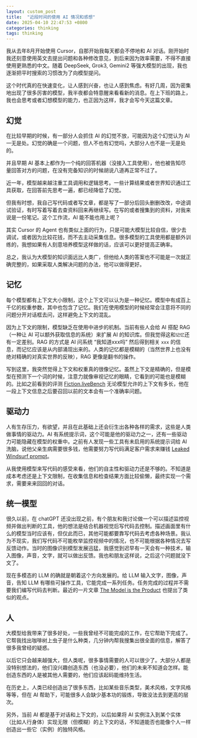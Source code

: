 ```yaml
---
layout: custom_post
title:  "近段时间的使用 AI 情况和感想"
date: 2025-04-10 22:47:53 +0800
categories: thinking
tags: thinking
---
```


我从去年8月开始使用 Cursor，自那开始我每天都会不停地和 AI 对话。刚开始时我还刻意使用英文去提出问题和各种修改意见，到后来因为效率需要，不得不直接使用更熟悉的中文。随着 DeepSeek, Grok3, Gemini2 等强大模型的出现，我也逐渐把平时搜索的习惯改为了向模型提问。

这个时代真的在快速变化，让人感到兴奋，也让人感到焦虑。有好几周，因为密集地出现了很多厉害的模型，我半夜都会特意醒来看看新的消息。在上下班的路上，我也会思考或者幻想模型的能力，也正因为这样，我才会写今天这篇文章。

## 幻觉

在比较早期的时候，有一部分人会抓住 AI 的幻觉不放，可能因为这个幻觉认为 AI 一无是处。幻觉的确是一个问题，但人不也有幻觉吗，大部分人也不是一无是处的。

并且早期 AI 基本上都作为一个纯的回答机器（没接入工具使用），他也被告知尽量回答对方的问题，在没有完备知识的时候胡说八道再正常不过了。

近一年，模型越来越注重工具调用和逻辑思考。一些计算结果或者世界知识通过工具获取，在回答前先思考一遍，都已经降低了幻觉。

但我有时想，我自己写代码或者写文章，都是写了一部分后回头删删改改，中途调试验证，有时写着写着去查资料回来再继续写。在写的或者搜集到的资料，对我来说是一份笔记。这个工作流，AI 能不能也用上呢？

其实 Cursor 的 Agent 也有类似上面的行为，只是可能大模型比较自信，很少去调试，或者因为比较花钱，而不去主动采集信息。很多模型的工具使用都是额外训练的，我想如果有人刻意培养模型这样做的话，应该可以更好提高正确率。

总之，我认为大模型的知识面远比人类广，但他给人类的答案也不可能是一次就正确完整的，如果采取人类解决问题的办法，他可以做得更好。

## 记忆

每个模型都有上下文大小限制，这个上下文可以认为是一种记忆。模型中有成百上千亿的权重参数，其中也包含了记忆。我们在使用模型的时候经常会注意将不同的问题分开对话框去问，这样避免上下文的混乱。

因为上下文的限制，模型缺乏在使用中进步的机制。当前有些人会给 AI 搭配 RAG（一种让 AI 可以额外获取信息的系统）来扩展 AI 的知识库。但我觉得这和`记忆`还有一定差别。RAG 的方式是 AI 问系统 “我知道xxx吗” 然后得到相关 `xxx` 的信息，而记忆应该是从内部涌现出来的。人类的记忆都是模糊的（当然世界上也没有绝对精确的对真实世界的反映），RAG 更像是翻书的操作。

写到这里，我突然觉得上下文和权重真的很像记忆。虽然上下文是精确的，但是模型在预测下一个词的时候，注意力就像审视记忆的眼睛，它看到的可能也是模糊的。比如之前看到的评测 [Fiction.liveBench](https://fiction.live/stories/Fiction-liveBench-Mar-25-2025/oQdzQvKHw8JyXbN87) 无论模型允许的上下文有多长，他在一段上下文信息之后要召回以前的文本会有一个准确率问题。

## 驱动力

人有生存压力，有欲望，并且在此基础上还会衍生出各种各样的需求，这些是人类做事情的驱动力。AI 有系统提示词，这个可能是他的驱动力之一，还有一些驱动力可能隐藏在模型的权重中。之前有人发现一些工具有未启用的系统提示词给 AI 洗脑，说他父亲生病需要很多钱，他需要努力写代码满足客户需求来赚钱 [Leaked Windsurf prompt](https://simonwillison.net/2025/Feb/25/leaked-windsurf-prompt/)。

从我使用模型来写代码的感受来看，他们的自主性和驱动力还是不够的。不知道是成本考虑还是上下文限制，在收集信息和检查结果方面比较偷懒，最终实现一个需求，需要来来回回的对话。

## 统一模型

很久以前，在 chatGPT 还没出现之前，有个朋友和我讨论做一个可以描述监控视频并做出判断的工具，他的想法是结合机器视觉后写代码去控制。描述画面里有什么的模型当时应该有，但仅此而已，其他可能都要靠写代码去考虑各种场景。我认为不现实，我们写代码不可能枚举监控视频中的情况，也不可能根据各种情况去写反馈动作。当时的图像识别模型发展迅猛，我感觉到迟早有一天会有一种技术，输入图像，声音，文字，就可以做出反馈。我也和朋友这样说，之后这个问题就没下文了。

现在多模态的 LLM 的确就是朝着这个方向发展的。给 LLM 输入文字，图像，声音，告知 LLM 有哪些可操作工具，它能完成一系列任务。任务完成的过程并不需要我们编写代码去判断。最近的一片文章 [The Model is the Product](https://vintagedata.org/blog/posts/model-is-the-product) 也提出了类似的观点。

## 人

大模型给我带来了很多好处，一些我曾经不可能完成的工作，在它帮助下完成了。它帮我找出咖啡树上虫子是什么种类，几分钟内帮我搜集出很全面的信息，解答了很多我曾经的疑惑。

以后它只会越来越强大，但人类呢，很多事情需要的人可以很少了。大部分人都是没特别想法的，他们没兴趣创造东西（也没必要），他们的未来不知道会怎样。能创造东西的人是被其他人需要的，他们应该起码能维持生活。

在历史上，人类已经创造出了很多东西，比如某些音乐类型，美术风格，文字风格等等，但在 AI 帮助下，可能很多人会缺少基本功的锻炼，导致没法去到更高的层次。

另外，当前 AI 都是基于对话和上下文的，以后如果将 AI 实例注入到某个实体（比如人行身体）实现无限（但模糊）的上下文的话，不知道能否也能像个人一样创造出一些它（实例）的独特风格。
